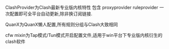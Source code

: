 ClashProvider为Clash最新专业版内核特性
包含 proxyprovider ruleprovider
一次配置即可全平台自动更新,除非换订阅链接.


QuanX为QuanX懒人配置,所有规则分组与Clash大致相同


cfw mixin为Tap模式/Tun模式开启配置文件,适用于win平台下专业版内核衍生的clash软件
